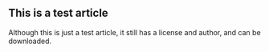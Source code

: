 ## This is a test article

Although this is just a test article, it still has a license and author, and can be downloaded.
